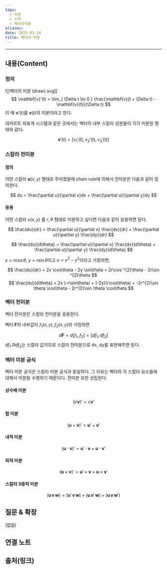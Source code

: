 ```yaml
---
tags:
  - 미완
  - 수학
  - 벡터미적분
aliases: 
date: 2025-03-14
title: 벡터의 미분
---
```


---

## 내용(Content)

### 정의

![[벡터의 미분 (draw).svg]]
$$
\mathbf{v}'(t) = \lim_{ \Delta t \to 0 } \frac{\mathbf{v}(t + \Delta t) - \mathbf{v}(t)}{\Delta t} 
$$
이 때 $\mathbf{v}'(t)$를 $\mathbf{v}(t)$의 미분이라고 한다.

데카르트 좌표계 시스템과 같은 곳에서는 벡터의 내부 스칼라 성분들이 각각 미분된 형태와 같다.

$$
\mathbf{v}'(t) = [v_{1}'(t), v_{2}'(t), v_{3}'(t)]
$$

### 스칼라 전미분

#### 정의

어떤 스칼라 $\mathbf{u}(x,y)$ 형태로 주어졌을때 chain rule에 의해서 전미분은 다음과 같이 정의한다.

$$
du = \frac{\partial u}{\partial x}dx + \frac{\partial u}{\partial y}dy
$$

#### 응용

어떤 스칼라 $u(x,y)$ 를 $r, \theta$ 형태로 미분하고 싶다면 다음과 같이 응용하면 된다.

$$
\frac{du}{dr} = \frac{\partial u}{\partial x} \frac{dx}{dr} + \frac{\partial u}{\partial y} \frac{dy}{dr}
$$

$$
\frac{du}{d\theta} = \frac{\partial u}{\partial x} \frac{dx}{d\theta} + \frac{\partial u}{\partial y} \frac{dy}{d\theta}
$$

$x = r \cos \theta$, $y = r \sin \theta$이고 $u = x^{2} - y^{2}$이라고 가정하면,

$$
\frac{du}{dr} = 2x \cos\theta - 2y \sin\theta = 2r\cos ^{2}\theta - 2r\sin ^{2}\theta
$$
$$
\frac{du}{d\theta} = 2x (-r\sin\theta) + (-2y)(r\cos\theta) = -2r^{2}\sin \theta \cos\theta - 2r^{2}\sin \theta \cos\theta
$$

### 벡터 전미분

벡터 전미분은 스칼라 전미분을 응용한다.

벡터 $\mathbf{F}$의 내부값이 $f_{1}(x, y), f_{2}(x,y)$라 가정하면

$$
d\mathbf{F} = d[f_{1}, f_{2}] = [df_{1}, df_{2}]
$$
$df_{1}과 df_{2}$는 스칼라 값이므로 스칼라 전미분으로 dx, dy를 표현해주면 된다.

### 벡터 미분 공식

벡터 미분 공식은 스칼라 미분 공식과 동일하다. 그 이유는 벡터의 각 스칼라 요소들에 대해서 미분을 수행하기 때문이다. 전미분 또한 성립한다.


#### 상수배 미분

$$
(c \mathbf{v})' = c \mathbf{v}'
$$

#### 합 미분

$$
(\mathbf{u} + \mathbf{v})' = \mathbf{u}' + \mathbf{v}'
$$

#### 내적 미분

$$
(\mathbf{u} \cdot \mathbf{v})' = \mathbf{u}' \cdot \mathbf{v} + \mathbf{u} \cdot \mathbf{v}'
$$

#### 외적 미분

$$
(\mathbf{u} \times \mathbf{v})' = \mathbf{u}' \times \mathbf{v} + \mathbf{u} \times \mathbf{v}'
$$

#### 스칼라 3중적 미분

$$
(\mathbf{u} \, \mathbf{v} \,\mathbf{w}) = (\mathbf{u}' \, \mathbf{v} \,\mathbf{w}) + (\mathbf{u} \, \mathbf{v}' \,\mathbf{w}) + (\mathbf{u} \, \mathbf{v} \,\mathbf{w}')
$$





## 질문 & 확장

(없음)

## 연결 노트

## 출처(링크)





